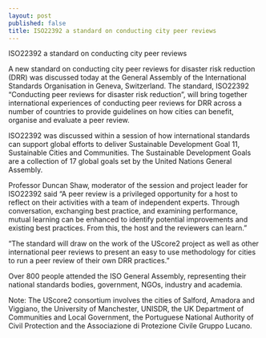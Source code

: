 ```yaml
---
layout: post
published: false
title: ISO22392 a standard on conducting city peer reviews
---
```

ISO22392 a standard on conducting city peer reviews

A new standard on conducting city peer reviews for disaster risk reduction (DRR) was discussed today at the General Assembly of the International Standards Organisation in Geneva, Switzerland. The standard, ISO22392 “Conducting peer reviews for disaster risk reduction”, will bring together international experiences of conducting peer reviews for DRR across a number of countries to provide guidelines on how cities can benefit, organise and evaluate a peer review.

ISO22392 was discussed within a session of how international standards can support global efforts to deliver Sustainable Development Goal 11, Sustainable Cities and Communities. The Sustainable Development Goals are a collection of 17 global goals set by the United Nations General Assembly.

Professor Duncan Shaw, moderator of the session and project leader for ISO22392 said “A peer review is a privileged opportunity for a host to reflect on their activities with a team of independent experts. Through conversation, exchanging best practice, and examining performance, mutual learning can be enhanced to identify potential improvements and existing best practices. From this, the host and the reviewers can learn.”

“The standard will draw on the work of the UScore2 project as well as other international peer reviews to present an easy to use methodology for cities to run a peer review of their own DRR practices.”

Over 800 people attended the ISO General Assembly, representing their national standards bodies, government, NGOs, industry and academia.

Note: The UScore2 consortium involves the cities of Salford, Amadora and Viggiano, the University of Manchester, UNISDR, the UK Department of Communities and Local Government, the Portuguese National Authority of Civil Protection and the Associazione di Protezione Civile Gruppo Lucano.
